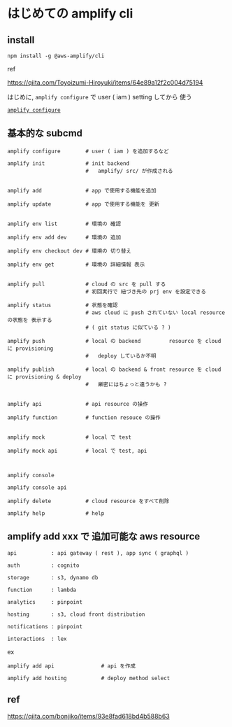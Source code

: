 
# はじめての amplify cli


## install

```
npm install -g @aws-amplify/cli
```

ref

https://qiita.com/Toyoizumi-Hiroyuki/items/64e89a12f2c004d75194


はじめに,
`amplify configure` で user ( iam ) setting してから 使う

[`amplify configure`](amplify-configure.md )



## 基本的な subcmd

```
amplify configure        # user ( iam ) を追加するなど
                         
amplify init             # init backend
                         #   amplify/ src/ が作成される


amplify add              # app で使用する機能を追加
                         
amplify update           # app で使用する機能を 更新


amplify env list         # 環境の 確認

amplify env add dev      # 環境の 追加

amplify env checkout dev # 環境の 切り替え

amplify env get          # 環境の 詳細情報 表示


amplify pull             # cloud の src を pull する
                         # 初回実行で 紐づき先の prj env を設定できる

amplify status           # 状態を確認
                         # aws cloud に push されていない local resource の状態を 表示する
                         # ( git status に似ている ? )

amplify push             # local の backend         resource を cloud に provisioning
                         #   deploy しているか不明

amplify publish          # local の backend & front resource を cloud に provisioning & deploy
                         #   厳密にはちょっと違うかも ?


amplify api              # api resource の操作 

amplify function         # function resouce の操作


amplify mock             # local で test

amplify mock api         # local で test, api



amplify console

amplify console api

amplify delete           # cloud resource をすべて削除

amplify help             # help
```


## amplify add xxx で 追加可能な aws resource

```
api           : api gateway ( rest ), app sync ( graphql )

auth          : cognito

storage       : s3, dynamo db

function      : lambda

analytics     : pinpoint

hosting       : s3, cloud front distribution

notifications : pinpoint

interactions  : lex
```

ex

```
amplify add api               # api を作成
```

```
amplify add hosting           # deploy method select
```


## ref

https://qiita.com/bonjiko/items/93e8fad618bd4b588b63



